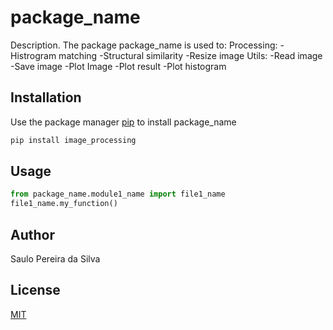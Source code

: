 # package_name

Description. 
The package package_name is used to:
	Processing:
		-Histrogram matching
		-Structural similarity
		-Resize image
	Utils:
		-Read image
		-Save image
		-Plot Image
		-Plot result
		-Plot histogram 

## Installation

Use the package manager [pip](https://pip.pypa.io/en/stable/) to install package_name

```bash
pip install image_processing
```

## Usage

```python
from package_name.module1_name import file1_name
file1_name.my_function()
```

## Author
Saulo Pereira da Silva

## License
[MIT](https://choosealicense.com/licenses/mit/)